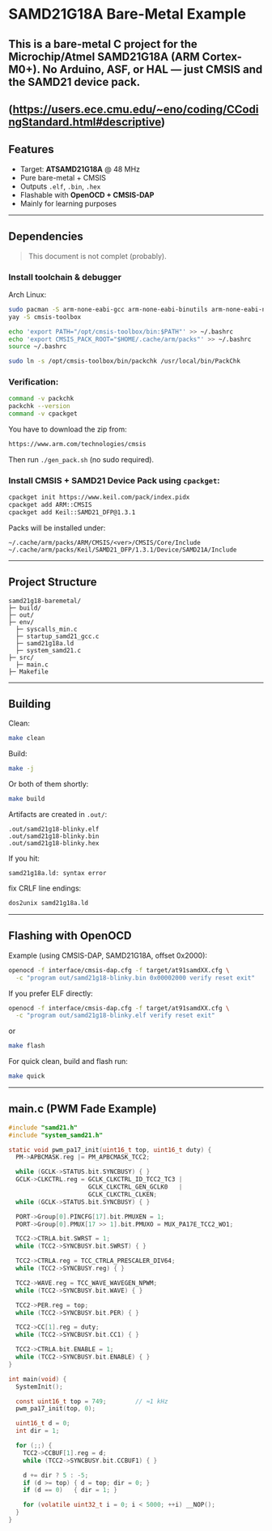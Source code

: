 # SAMD21G18A Bare-Metal Example

This is a **bare-metal C project** for the **Microchip/Atmel SAMD21G18A** (ARM Cortex-M0+).
No Arduino, ASF, or HAL — just **CMSIS** and the **SAMD21 device pack**.
---
(https://users.ece.cmu.edu/~eno/coding/CCodingStandard.html#descriptive)
---
## Features
- Target: **ATSAMD21G18A** @ 48 MHz
- Pure bare-metal + CMSIS
- Outputs `.elf`, `.bin`, `.hex`
- Flashable with **OpenOCD + CMSIS-DAP**
- Mainly for learning purposes

---

## Dependencies
> This document is not complet (probably).

### Install toolchain & debugger

Arch Linux:
```bash
sudo pacman -S arm-none-eabi-gcc arm-none-eabi-binutils arm-none-eabi-newlib openocd dos2unix
yay -S cmsis-toolbox

echo 'export PATH="/opt/cmsis-toolbox/bin:$PATH"' >> ~/.bashrc
echo 'export CMSIS_PACK_ROOT="$HOME/.cache/arm/packs"' >> ~/.bashrc
source ~/.bashrc

sudo ln -s /opt/cmsis-toolbox/bin/packchk /usr/local/bin/PackChk
```

### Verification:
```bash
command -v packchk
packchk --version
command -v cpackget
```

You have to download the zip from: 
```bash 
https://www.arm.com/technologies/cmsis
```
Then run `./gen_pack.sh` (no sudo required).

### Install **CMSIS** + **SAMD21 Device Pack** using `cpackget`:

```bash
cpackget init https://www.keil.com/pack/index.pidx
cpackget add ARM::CMSIS
cpackget add Keil::SAMD21_DFP@1.3.1
```

Packs will be installed under:

```
~/.cache/arm/packs/ARM/CMSIS/<ver>/CMSIS/Core/Include
~/.cache/arm/packs/Keil/SAMD21_DFP/1.3.1/Device/SAMD21A/Include
```

---

## Project Structure

```
samd21g18-baremetal/
├─ build/
├─ out/
├─ env/
  ├─ syscalls_min.c
  ├─ startup_samd21_gcc.c
  ├─ samd21g18a.ld
  ├─ system_samd21.c
├─ src/
  ├─ main.c
├─ Makefile
```

---

## Building

Clean:
```bash
make clean
```

Build: 
```bash
make -j
```

Or both of them shortly:
```bash
make build
```


Artifacts are created in `.out/`:

```
.out/samd21g18-blinky.elf
.out/samd21g18-blinky.bin
.out/samd21g18-blinky.hex
```

If you hit:

```
samd21g18a.ld: syntax error
```

fix CRLF line endings:

```bash
dos2unix samd21g18a.ld
```

---

## Flashing with OpenOCD

Example (using CMSIS-DAP, SAMD21G18A, offset 0x2000):

```bash
openocd -f interface/cmsis-dap.cfg -f target/at91samdXX.cfg \
  -c "program out/samd21g18-blinky.bin 0x00002000 verify reset exit"
```

If you prefer ELF directly:

```bash
openocd -f interface/cmsis-dap.cfg -f target/at91samdXX.cfg \
  -c "program out/samd21g18-blinky.elf verify reset exit"
```

or

```bash
make flash
```

For quick clean, build and flash run:
```bash
make quick
```

---

## main.c (PWM Fade Example)

```c
#include "samd21.h"
#include "system_samd21.h"

static void pwm_pa17_init(uint16_t top, uint16_t duty) {
  PM->APBCMASK.reg |= PM_APBCMASK_TCC2;

  while (GCLK->STATUS.bit.SYNCBUSY) { }
  GCLK->CLKCTRL.reg = GCLK_CLKCTRL_ID_TCC2_TC3 |
                      GCLK_CLKCTRL_GEN_GCLK0   |
                      GCLK_CLKCTRL_CLKEN;
  while (GCLK->STATUS.bit.SYNCBUSY) { }

  PORT->Group[0].PINCFG[17].bit.PMUXEN = 1;
  PORT->Group[0].PMUX[17 >> 1].bit.PMUXO = MUX_PA17E_TCC2_WO1;

  TCC2->CTRLA.bit.SWRST = 1;
  while (TCC2->SYNCBUSY.bit.SWRST) { }

  TCC2->CTRLA.reg = TCC_CTRLA_PRESCALER_DIV64;
  while (TCC2->SYNCBUSY.reg) { }

  TCC2->WAVE.reg = TCC_WAVE_WAVEGEN_NPWM;
  while (TCC2->SYNCBUSY.bit.WAVE) { }

  TCC2->PER.reg = top;
  while (TCC2->SYNCBUSY.bit.PER) { }

  TCC2->CC[1].reg = duty;
  while (TCC2->SYNCBUSY.bit.CC1) { }

  TCC2->CTRLA.bit.ENABLE = 1;
  while (TCC2->SYNCBUSY.bit.ENABLE) { }
}

int main(void) {
  SystemInit();

  const uint16_t top = 749;        // ≈1 kHz
  pwm_pa17_init(top, 0);

  uint16_t d = 0;
  int dir = 1;

  for (;;) {
    TCC2->CCBUF[1].reg = d;
    while (TCC2->SYNCBUSY.bit.CCBUF1) { }

    d += dir ? 5 : -5;
    if (d >= top) { d = top; dir = 0; }
    if (d == 0)   { dir = 1; }

    for (volatile uint32_t i = 0; i < 5000; ++i) __NOP();
  }
}
```
